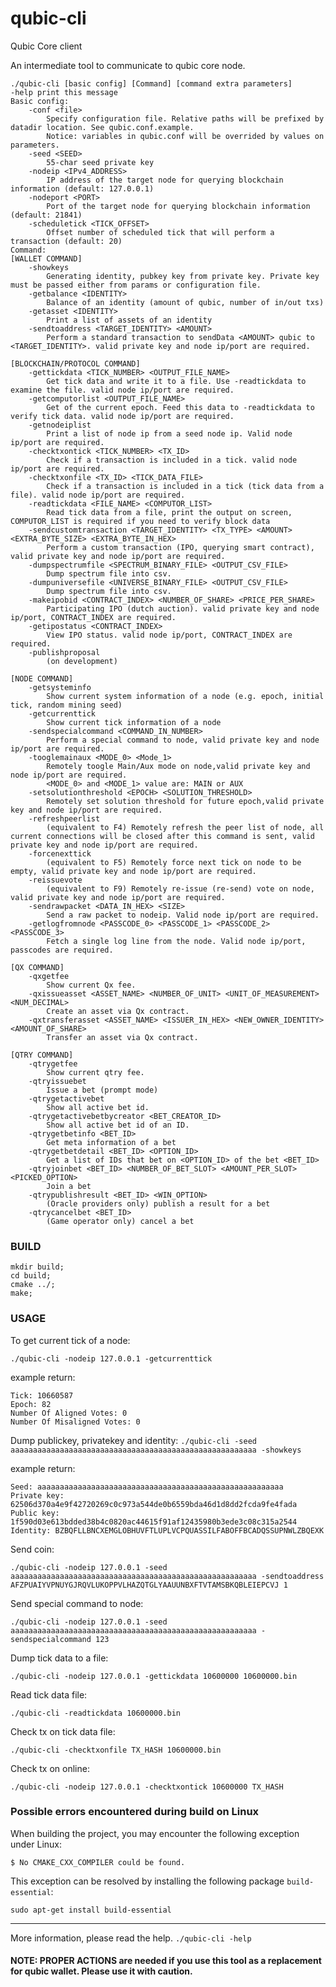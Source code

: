 # qubic-cli

Qubic Core client

An intermediate tool to communicate to qubic core node.
```
./qubic-cli [basic config] [Command] [command extra parameters]
-help print this message
Basic config:
    -conf <file>
        Specify configuration file. Relative paths will be prefixed by datadir location. See qubic.conf.example.
        Notice: variables in qubic.conf will be overrided by values on parameters.
    -seed <SEED>
        55-char seed private key
    -nodeip <IPv4_ADDRESS>
        IP address of the target node for querying blockchain information (default: 127.0.0.1)
    -nodeport <PORT>
        Port of the target node for querying blockchain information (default: 21841)
    -scheduletick <TICK_OFFSET>
        Offset number of scheduled tick that will perform a transaction (default: 20)
Command:
[WALLET COMMAND]
    -showkeys
        Generating identity, pubkey key from private key. Private key must be passed either from params or configuration file.
    -getbalance <IDENTITY>
        Balance of an identity (amount of qubic, number of in/out txs)
    -getasset <IDENTITY>
        Print a list of assets of an identity
    -sendtoaddress <TARGET_IDENTITY> <AMOUNT>
        Perform a standard transaction to sendData <AMOUNT> qubic to <TARGET_IDENTITY>. valid private key and node ip/port are required.

[BLOCKCHAIN/PROTOCOL COMMAND]
    -gettickdata <TICK_NUMBER> <OUTPUT_FILE_NAME>
        Get tick data and write it to a file. Use -readtickdata to examine the file. valid node ip/port are required.
    -getcomputorlist <OUTPUT_FILE_NAME>
        Get of the current epoch. Feed this data to -readtickdata to verify tick data. valid node ip/port are required.
    -getnodeiplist
        Print a list of node ip from a seed node ip. Valid node ip/port are required.
    -checktxontick <TICK_NUMBER> <TX_ID>
        Check if a transaction is included in a tick. valid node ip/port are required.
    -checktxonfile <TX_ID> <TICK_DATA_FILE>
        Check if a transaction is included in a tick (tick data from a file). valid node ip/port are required.
    -readtickdata <FILE_NAME> <COMPUTOR_LIST>
        Read tick data from a file, print the output on screen, COMPUTOR_LIST is required if you need to verify block data
    -sendcustomtransaction <TARGET_IDENTITY> <TX_TYPE> <AMOUNT> <EXTRA_BYTE_SIZE> <EXTRA_BYTE_IN_HEX>
        Perform a custom transaction (IPO, querying smart contract), valid private key and node ip/port are required.
    -dumpspectrumfile <SPECTRUM_BINARY_FILE> <OUTPUT_CSV_FILE>
        Dump spectrum file into csv.
    -dumpuniversefile <UNIVERSE_BINARY_FILE> <OUTPUT_CSV_FILE>
        Dump spectrum file into csv.
    -makeipobid <CONTRACT_INDEX> <NUMBER_OF_SHARE> <PRICE_PER_SHARE>
        Participating IPO (dutch auction). valid private key and node ip/port, CONTRACT_INDEX are required.
    -getipostatus <CONTRACT_INDEX>
        View IPO status. valid node ip/port, CONTRACT_INDEX are required.
    -publishproposal 
        (on development)

[NODE COMMAND]
    -getsysteminfo
        Show current system information of a node (e.g. epoch, initial tick, random mining seed)
    -getcurrenttick
        Show current tick information of a node
    -sendspecialcommand <COMMAND_IN_NUMBER> 
        Perform a special command to node, valid private key and node ip/port are required.	
    -tooglemainaux <MODE_0> <Mode_1> 
        Remotely toogle Main/Aux mode on node,valid private key and node ip/port are required.	
        <MODE_0> and <MODE_1> value are: MAIN or AUX	
    -setsolutionthreshold <EPOCH> <SOLUTION_THRESHOLD> 
        Remotely set solution threshold for future epoch,valid private key and node ip/port are required.	
    -refreshpeerlist
        (equivalent to F4) Remotely refresh the peer list of node, all current connections will be closed after this command is sent, valid private key and node ip/port are required.	
    -forcenexttick
        (equivalent to F5) Remotely force next tick on node to be empty, valid private key and node ip/port are required.	
    -reissuevote
        (equivalent to F9) Remotely re-issue (re-send) vote on node, valid private key and node ip/port are required.	
    -sendrawpacket <DATA_IN_HEX> <SIZE>
        Send a raw packet to nodeip. Valid node ip/port are required.
    -getlogfromnode <PASSCODE_0> <PASSCODE_1> <PASSCODE_2> <PASSCODE_3>
        Fetch a single log line from the node. Valid node ip/port, passcodes are required.

[QX COMMAND]
    -qxgetfee
        Show current Qx fee.
    -qxissueasset <ASSET_NAME> <NUMBER_OF_UNIT> <UNIT_OF_MEASUREMENT> <NUM_DECIMAL>
        Create an asset via Qx contract.
    -qxtransferasset <ASSET_NAME> <ISSUER_IN_HEX> <NEW_OWNER_IDENTITY> <AMOUNT_OF_SHARE>
        Transfer an asset via Qx contract.

[QTRY COMMAND]
    -qtrygetfee
        Show current qtry fee.
    -qtryissuebet
        Issue a bet (prompt mode)
    -qtrygetactivebet
        Show all active bet id.
    -qtrygetactivebetbycreator <BET_CREATOR_ID>
        Show all active bet id of an ID.
    -qtrygetbetinfo <BET_ID>
        Get meta information of a bet
    -qtrygetbetdetail <BET_ID> <OPTION_ID>
        Get a list of IDs that bet on <OPTION_ID> of the bet <BET_ID>
    -qtryjoinbet <BET_ID> <NUMBER_OF_BET_SLOT> <AMOUNT_PER_SLOT> <PICKED_OPTION>
        Join a bet
    -qtrypublishresult <BET_ID> <WIN_OPTION>
        (Oracle providers only) publish a result for a bet
    -qtrycancelbet <BET_ID>
        (Game operator only) cancel a bet
```

### BUILD
```
mkdir build;
cd build;
cmake ../;
make;
```


### USAGE
To get current tick of a node:

`./qubic-cli -nodeip 127.0.0.1 -getcurrenttick`

example return:
```
Tick: 10660587
Epoch: 82
Number Of Aligned Votes: 0
Number Of Misaligned Votes: 0
```

Dump publickey, privatekey and identity:
`./qubic-cli -seed aaaaaaaaaaaaaaaaaaaaaaaaaaaaaaaaaaaaaaaaaaaaaaaaaaaaaaa -showkeys`

example return:
```
Seed: aaaaaaaaaaaaaaaaaaaaaaaaaaaaaaaaaaaaaaaaaaaaaaaaaaaaaaa
Private key: 62506d370a4e9f42720269c0c973a544de0b6559bda46d1d8dd2fcda9fe4fada
Public key: 1f590d03e613bdded38b4c0820ac44615f91af12435980b3ede3c08c315a2544
Identity: BZBQFLLBNCXEMGLOBHUVFTLUPLVCPQUASSILFABOFFBCADQSSUPNWLZBQEXK
```

Send coin:

`./qubic-cli -nodeip 127.0.0.1 -seed aaaaaaaaaaaaaaaaaaaaaaaaaaaaaaaaaaaaaaaaaaaaaaaaaaaaaaa -sendtoaddress AFZPUAIYVPNUYGJRQVLUKOPPVLHAZQTGLYAAUUNBXFTVTAMSBKQBLEIEPCVJ 1`

Send special command to node:

`./qubic-cli -nodeip 127.0.0.1 -seed aaaaaaaaaaaaaaaaaaaaaaaaaaaaaaaaaaaaaaaaaaaaaaaaaaaaaaa -sendspecialcommand 123`

Dump tick data to a file:

`./qubic-cli -nodeip 127.0.0.1 -gettickdata 10600000 10600000.bin`

Read tick data file:

`./qubic-cli -readtickdata 10600000.bin`

Check tx on tick data file:

`./qubic-cli -checktxonfile TX_HASH 10600000.bin`

Check tx on online:

`./qubic-cli -nodeip 127.0.0.1 -checktxontick 10600000 TX_HASH`

### Possible errors encountered during build on Linux
When building the project, you may encounter the following exception under Linux: 

`$ No CMAKE_CXX_COMPILER could be found.`

This exception can be resolved by installing the following package `build-essential`:

`sudo apt-get install build-essential`

---

More information, please read the help. `./qubic-cli -help`

#### NOTE: PROPER ACTIONS are needed if you use this tool as a replacement for qubic wallet. Please use it with caution.
